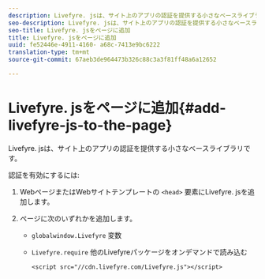 ```yaml
---
description: Livefyre. jsは、サイト上のアプリの認証を提供する小さなベースライブラリです。
seo-description: Livefyre. jsは、サイト上のアプリの認証を提供する小さなベースライブラリです。
seo-title: Livefyre. jsをページに追加
title: Livefyre. jsをページに追加
uuid: fe52446e-4911-4160- a68c-7413e9bc6222
translation-type: tm+mt
source-git-commit: 67aeb3de964473b326c88c3a3f81ff48a6a12652

---
```



# Livefyre. jsをページに追加{#add-livefyre-js-to-the-page}

Livefyre. jsは、サイト上のアプリの認証を提供する小さなベースライブラリです。

認証を有効にするには:

1. WebページまたはWebサイトテンプレートの `<head>` 要素にLivefyre. jsを追加します。
1. ページに次のいずれかを追加します。

   * `globalwindow.Livefyre` 変数
   * `Livefyre.require` 他のLivefyreパッケージをオンデマンドで読み込む

      ```
      <script src="//cdn.livefyre.com/Livefyre.js"></script>
      ```

